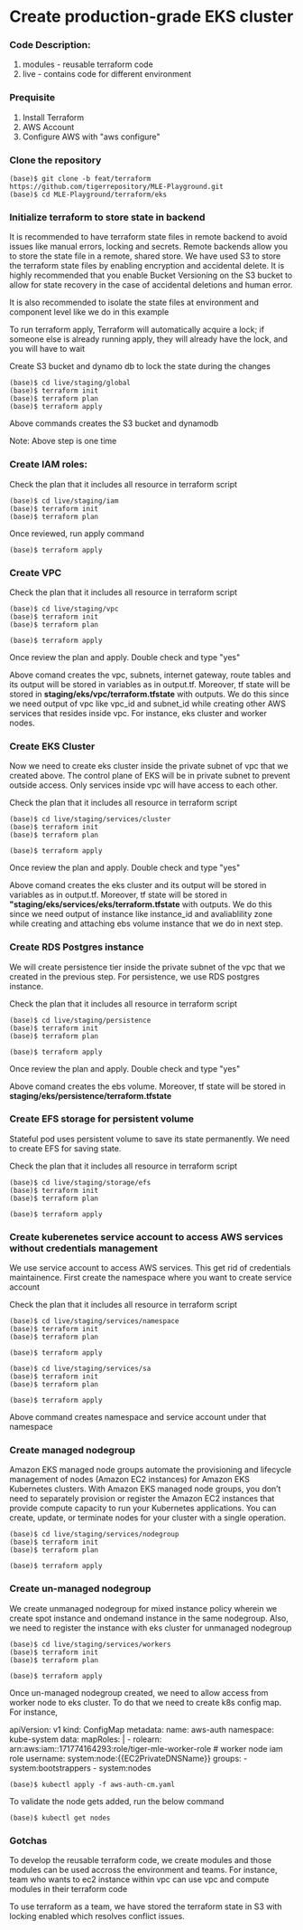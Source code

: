 # Create production-grade EKS cluster

### Code Description:
1. modules - reusable terraform code
1. live    - contains code for different environment

### Prequisite
1. Install Terraform
2. AWS Account
3. Configure AWS with "aws configure"

### Clone the repository

```
(base)$ git clone -b feat/terraform https://github.com/tigerrepository/MLE-Playground.git
(base)$ cd MLE-Playground/terraform/eks
```

### Initialize terraform to store state in backend
It is recommended to have terraform state files in remote backend to avoid issues like manual errors, locking and secrets. Remote backends allow you to store the state file in a remote, shared store. We have used S3 to store the terraform state files by enabling encryption and accidental delete. It is highly recommended that you enable Bucket Versioning on the S3 bucket to allow for state recovery in the case of accidental deletions and human error.

It is also recommended to isolate the state files at environment and component level like we do in this example

To run terraform apply, Terraform will automatically acquire a lock; if someone else is already running apply, they will already have the lock, and you will have to wait

Create S3 bucket and dynamo db to lock the state during the changes
```
(base)$ cd live/staging/global
(base)$ terraform init
(base)$ terraform plan
(base)$ terraform apply
```

Above commands creates the S3 bucket and dynamodb

Note: Above step is one time

### Create IAM roles:

Check the plan that it includes all resource in terraform script
```
(base)$ cd live/staging/iam
(base)$ terraform init
(base)$ terraform plan
```
Once reviewed, run apply command
```
(base)$ terraform apply
```

### Create VPC

Check the plan that it includes all resource in terraform script
```
(base)$ cd live/staging/vpc
(base)$ terraform init
(base)$ terraform plan
```

```
(base)$ terraform apply
```
Once review the plan and apply. Double check and type "yes"

Above comand creates the vpc, subnets, internet gateway, route tables and its output will be stored in variables as in output.tf. Moreover, tf state will be stored in **staging/eks/vpc/terraform.tfstate** with outputs. We do this since we need output of vpc like vpc_id and subnet_id while creating other AWS services that resides inside vpc. For instance, eks cluster and worker nodes.

### Create EKS Cluster
Now we need to create eks cluster inside the private subnet of vpc that we created above. The control plane of EKS will be in private subnet to prevent outside access. Only services inside vpc will have access to each other.

Check the plan that it includes all resource in terraform script
```
(base)$ cd live/staging/services/cluster
(base)$ terraform init
(base)$ terraform plan
```

```
(base)$ terraform apply
```
Once review the plan and apply. Double check and type "yes"

Above comand creates the eks cluster and its output will be stored in variables as in output.tf. Moreover, tf state will be stored in **"staging/eks/services/eks/terraform.tfstate** with outputs. We do this since we need output of instance like instance_id and avaliablility zone while creating and attaching ebs volume instance that we do in next step.

### Create RDS Postgres instance
We will create persistence tier inside the private subnet of the vpc that we created in the previous step. For persistence, we use RDS postgres instance.

Check the plan that it includes all resource in terraform script
```
(base)$ cd live/staging/persistence
(base)$ terraform init
(base)$ terraform plan
```

```
(base)$ terraform apply
```
Once review the plan and apply. Double check and type "yes"

Above comand creates the ebs volume. Moreover, tf state will be stored in **staging/eks/persistence/terraform.tfstate**


### Create EFS storage for persistent volume
Stateful pod uses persistent volume to save its state permanently. We need to create EFS for saving state.

Check the plan that it includes all resource in terraform script
```
(base)$ cd live/staging/storage/efs
(base)$ terraform init
(base)$ terraform plan
```

```
(base)$ terraform apply
```

### Create kuberenetes service account to access AWS services without credentials management
We use service account to access AWS services. This get rid of credentials maintainence. First create the namespace where you want to create service account

Check the plan that it includes all resource in terraform script
```
(base)$ cd live/staging/services/namespace
(base)$ terraform init
(base)$ terraform plan
```

```
(base)$ terraform apply
```
```
(base)$ cd live/staging/services/sa
(base)$ terraform init
(base)$ terraform plan
```

```
(base)$ terraform apply
```

Above command creates namespace and service account under that namespace


### Create managed nodegroup
Amazon EKS managed node groups automate the provisioning and lifecycle management of nodes (Amazon EC2 instances) for Amazon EKS Kubernetes clusters. With Amazon EKS managed node groups, you don’t need to separately provision or register the Amazon EC2 instances that provide compute capacity to run your Kubernetes applications. You can create, update, or terminate nodes for your cluster with a single operation.

```
(base)$ cd live/staging/services/nodegroup
(base)$ terraform init
(base)$ terraform plan
```

```
(base)$ terraform apply
```

### Create un-managed nodegroup
We create unmanaged nodegroup for mixed instance policy wherein we create spot instance and ondemand instance in the same nodegroup. Also, we need to register the instance with eks cluster for unmanaged nodegroup

```
(base)$ cd live/staging/services/workers
(base)$ terraform init
(base)$ terraform plan
```

```
(base)$ terraform apply
```

Once un-managed nodegroup created, we need to allow access from worker node to eks cluster. To do that we need to create k8s config map. For instance,

apiVersion: v1
kind: ConfigMap
metadata:
  name: aws-auth
  namespace: kube-system
data:
  mapRoles: |
    - rolearn: arn:aws:iam::171774164293:role/tiger-mle-worker-role  # worker node iam role
      username: system:node:{{EC2PrivateDNSName}}
      groups:
        - system:bootstrappers
        - system:nodes

```
(base)$ kubectl apply -f aws-auth-cm.yaml
```

To validate the node gets added, run the below command

```
(base)$ kubectl get nodes
```

### Gotchas

To develop the reusable terraform code, we create modules and those modules can be used accross the environment and teams. For instance, team who wants to ec2 instance within vpc can use vpc and compute modules in their terraform code

To use terraform as a team, we have stored the terraform state in S3 with locking enabled which resolves conflict issues.


